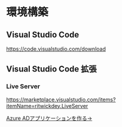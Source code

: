 # 環境構築

## Visual Studio Code

https://code.visualstudio.com/download

## Visual Studio Code 拡張

### Live Server

https://marketplace.visualstudio.com/items?itemName=ritwickdey.LiveServer

[Azure ADアプリケーションを作る→](./1-make-ad-app.md)